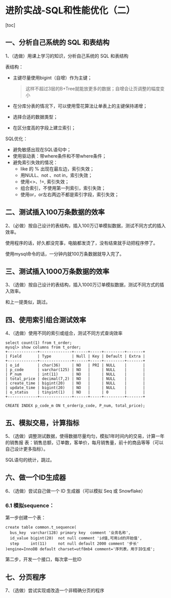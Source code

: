 #  进阶实战-SQL和性能优化（二）

[toc]

## 一、分析自己系统的 SQL 和表结构

1、（选做）用课上学习的知识，分析自己系统的 SQL 和表结构

表结构：

- 主键尽量使用bigint（自增）作为主键；

  > 这样不超过3层的B+Tree就能放更多的数据；自增会让页调整的幅度变小

- 在分库分表的情况下，可以使用雪花算法让单表上的主键保持递增；

- 选择合适的数据类型；

- 在区分度高的字段上建立索引；

SQL优化：

- 避免敏感出现在SQL语句中；
- 使用驱动表：带where条件和不带where条件；
- 避免索引失效的情况：
  - like 的 % 出现在最左边，索引失效；
  - 用NULL、not 、not in，索引失效；
  - 使用<>、!=, 索引失效；
  - 组合索引，不使用第一列索引，索引失效；
  - 使用or，or左右两边不都是索引字段，索引失效；

## 二、测试插入100万条数据的效率

2、（必做）按自己设计的表结构，插入100万订单模拟数据，测试不同方式的插入效率。

使用程序的话，好久都没完事，电脑都发烫了，没有结束就手动把程序停了。

使用mysql命令的话，一分钟内就100万条数据就导入完了。

## 三、测试插入1000万条数据的效率

3、（选做）按自己设计的表结构，插入1000万订单模拟数据，测试不同方式的插入效率。

和上一提类似，跳过。

## 四、使用索引组合测试效率

4、（选做）使用不同的索引或组合，测试不同方式查询效率

```
select count(1) from t_order;
mysql> show columns from t_order;
+-------------+--------------+------+-----+---------+-------+
| Field       | Type         | Null | Key | Default | Extra |
+-------------+--------------+------+-----+---------+-------+
| o_id        | char(36)     | NO   | PRI | NULL    |       |
| p_code      | varchar(125) | NO   |     | NULL    |       |
| P_num       | int(11)      | NO   |     | NULL    |       |
| total_price | decimal(7,2) | NO   |     | NULL    |       |
| create_time | bigint(20)   | NO   |     | NULL    |       |
| update_time | bigint(20)   | NO   |     | NULL    |       |
| o_status    | tinyint(1)   | NO   |     | 0       |       |
+-------------+--------------+------+-----+---------+-------+

CREATE INDEX p_code_m ON t_order(p_code, P_num, total_price); 
```

## 五、模拟交易，计算指标

5、（选做）调整测试数据，使得数据尽量均匀，模拟1年时间内的交易，计算一年的销售报 表：销售总额，订单数，客单价，每月销售量，前十的商品等等（可以自己设计更多指标）。

SQL语句的统计，跳过。

## 六、做一个ID生成器

6、（选做）尝试自己做一个 ID 生成器（可以模拟 Seq 或 Snowflake）

### 6.1 模拟sequence：

第一步创建一个表：

```mysql
create table common.t_sequence(
  bus_key  varchar(128) primary key  comment '业务名称',
  id_value bigint(20)  not null comment 'id值,可用id的开始值',
  step     int(11)     not null default 2000 comment '步长'
)engine=InnoDB default charset=utf8mb4 comment='序列表，用于ID生成';
```

第二步，开发一个接口，每次拿一批ID

## 七、分页程序

7、（选做）尝试实现或改造一个非精确分页的程序
